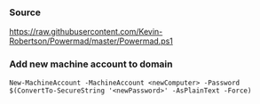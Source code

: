 ### Source
https://raw.githubusercontent.com/Kevin-Robertson/Powermad/master/Powermad.ps1  

### Add new machine account to domain
```
New-MachineAccount -MachineAccount <newComputer> -Password $(ConvertTo-SecureString '<newPassword>' -AsPlainText -Force)
```

